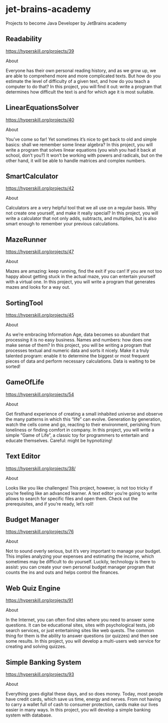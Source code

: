 # jet-brains-academy
Projects to become Java Developer by JetBrains academy

## Readability
https://hyperskill.org/projects/39
<p>About</p>
Everyone has their own personal reading history, and as we grow up, we are able to comprehend more and more complicated texts. But how do you estimate the level of difficulty of a given text, and how do you teach a computer to do that? In this project, you will find it out: write a program that determines how difficult the text is and for which age it is most suitable.

## LinearEquationsSolver
https://hyperskill.org/projects/40
<p>About</p>
You’ve come so far! Yet sometimes it’s nice to get back to old and simple basics: shall we remember some linear algebra? In this project, you will write a program that solves linear equations (you wish you had it back at school, don’t you?) It won’t be working with powers and radicals, but on the other hand, it will be able to handle matrices and complex numbers.

## SmartCalculator
https://hyperskill.org/projects/42
<p>About</p>
Calculators are a very helpful tool that we all use on a regular basis. Why not create one yourself, and make it really special? In this project, you will write a calculator that not only adds, subtracts, and multiplies, but is also smart enough to remember your previous calculations.

## MazeRunner
https://hyperskill.org/projects/47
<p>About</p>
Mazes are amazing: keep running, find the exit if you can! If you are not too happy about getting stuck in the actual maze, you can entertain yourself with a virtual one. In this project, you will write a program that generates mazes and looks for a way out.

## SortingTool
https://hyperskill.org/projects/45
<p>About</p>
As we’re embracing Information Age, data becomes so abundant that processing it is no easy business. Names and numbers: how does one make sense of them? In this project, you will be writing a program that processes textual and numeric data and sorts it nicely. Make it a truly talented program: enable it to determine the biggest or most frequent pieces of data and perform necessary calculations. Data is waiting to be sorted!

## GameOfLife
https://hyperskill.org/projects/54
<p>About</p>
Get firsthand experience of creating a small inhabited universe and observe the many patterns in which this “life” can evolve. Generation by generation, watch the cells come and go, reacting to their environment, perishing from loneliness or finding comfort in company. In this project, you will write a simple “Game of Life”, a classic toy for programmers to entertain and educate themselves. Careful: might be hypnotizing!

## Text Editor
https://hyperskill.org/projects/38/
<p>About</p>
Looks like you like challenges! This project, however, is not too tricky if you’re feeling like an advanced learner. A text editor you’re going to write allows to search for specific files and open them. Check out the prerequisites, and if you’re ready, let’s roll!

## Budget Manager
https://hyperskill.org/projects/76
<p>About</p>
Not to sound overly serious, but it’s very important to manage your budget. This implies analyzing your expenses and estimating the income, which sometimes may be difficult to do yourself. Luckily, technology is there to assist: you can create your own personal budget manager program that counts the ins and outs and helps control the finances.

## Web Quiz Engine
https://hyperskill.org/projects/91
<p>About</p>
In the Internet, you can often find sites where you need to answer some questions. It can be educational sites, sites with psychological tests, job search services, or just entertaining sites like web quests. The common thing for them is the ability to answer questions (or quizzes) and then see some results. In this project, you will develop a multi-users web service for creating and solving quizzes.

## Simple Banking System
https://hyperskill.org/projects/93
<p>About</p>
Everything goes digital these days, and so does money. Today, most people have credit cards, which save us time, energy and nerves. From not having to carry a wallet full of cash to consumer protection, cards make our lives easier in many ways. In this project, you will develop a simple banking system with database.
